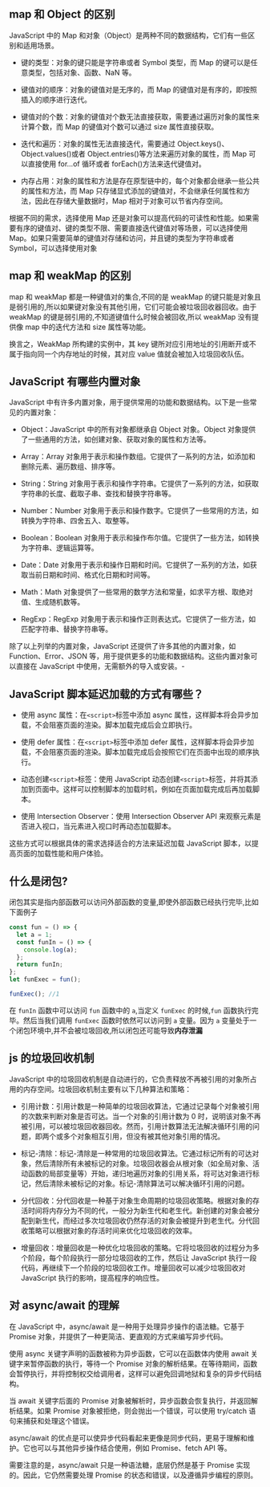 ## map 和 Object 的区别

JavaScript 中的 Map 和对象（Object）是两种不同的数据结构，它们有一些区别和适用场景。

- 键的类型：对象的键只能是字符串或者 Symbol 类型，而 Map 的键可以是任意类型，包括对象、函数、NaN 等。

- 键值对的顺序：对象的键值对是无序的，而 Map 的键值对是有序的，即按照插入的顺序进行迭代。

- 键值对的个数：对象的键值对个数无法直接获取，需要通过遍历对象的属性来计算个数，而 Map 的键值对个数可以通过 size 属性直接获取。

- 迭代和遍历：对象的属性无法直接迭代，需要通过 Object.keys()、Object.values()或者 Object.entries()等方法来遍历对象的属性，而 Map 可以直接使用 for...of 循环或者 forEach()方法来迭代键值对。

- 内存占用：对象的属性和方法是存在原型链中的，每个对象都会继承一些公共的属性和方法，而 Map 只存储显式添加的键值对，不会继承任何属性和方法，因此在存储大量数据时，Map 相对于对象可以节省内存空间。

根据不同的需求，选择使用 Map 还是对象可以提高代码的可读性和性能。如果需要有序的键值对、键的类型不限、需要直接迭代键值对等场景，可以选择使用 Map。如果只需要简单的键值对存储和访问，并且键的类型为字符串或者 Symbol，可以选择使用对象

## map 和 weakMap 的区别

map 和 weakMap 都是一种键值对的集合,不同的是 weakMap 的键只能是对象且是弱引用的,所以如果键对象没有其他引用，它们可能会被垃圾回收器回收。由于 weakMap 的键是弱引用的,不知道键值什么时候会被回收,所以 weakMap 没有提供像 map 中的迭代方法和 size 属性等功能。

换言之，WeakMap 所构建的实例中，其 key 键所对应引用地址的引用断开或不属于指向同一个内存地址的时候，其对应 value 值就会被加入垃圾回收队伍。

## JavaScript 有哪些内置对象

JavaScript 中有许多内置对象，用于提供常用的功能和数据结构。以下是一些常见的内置对象：

- Object：JavaScript 中的所有对象都继承自 Object 对象。Object 对象提供了一些通用的方法，如创建对象、获取对象的属性和方法等。

- Array：Array 对象用于表示和操作数组。它提供了一系列的方法，如添加和删除元素、遍历数组、排序等。

- String：String 对象用于表示和操作字符串。它提供了一系列的方法，如获取字符串的长度、截取子串、查找和替换字符串等。

- Number：Number 对象用于表示和操作数字。它提供了一些常用的方法，如转换为字符串、四舍五入、取整等。

- Boolean：Boolean 对象用于表示和操作布尔值。它提供了一些方法，如转换为字符串、逻辑运算等。

- Date：Date 对象用于表示和操作日期和时间。它提供了一系列的方法，如获取当前日期和时间、格式化日期和时间等。

- Math：Math 对象提供了一些常用的数学方法和常量，如求平方根、取绝对值、生成随机数等。

- RegExp：RegExp 对象用于表示和操作正则表达式。它提供了一些方法，如匹配字符串、替换字符串等。

除了以上列举的内置对象，JavaScript 还提供了许多其他的内置对象，如 Function、Error、JSON 等，用于提供更多的功能和数据结构。这些内置对象可以直接在 JavaScript 中使用，无需额外的导入或安装。-

## JavaScript 脚本延迟加载的方式有哪些？

- 使用 async 属性：在`<script>`标签中添加 async 属性，这样脚本将会异步加载，不会阻塞页面的渲染。脚本加载完成后会立即执行。

- 使用 defer 属性：在`<script>`标签中添加 defer 属性，这样脚本将会异步加载，不会阻塞页面的渲染。脚本加载完成后会按照它们在页面中出现的顺序执行。

- 动态创建`<script>`标签：使用 JavaScript 动态创建`<script>`标签，并将其添加到页面中。这样可以控制脚本的加载时机，例如在页面加载完成后再加载脚本。

- 使用 Intersection Observer：使用 Intersection Observer API 来观察元素是否进入视口，当元素进入视口时再动态加载脚本。

这些方式可以根据具体的需求选择适合的方法来延迟加载 JavaScript 脚本，以提高页面的加载性能和用户体验。

## 什么是闭包?

闭包其实是指内部函数可以访问外部函数的变量,即使外部函数已经执行完毕,比如下面例子

```js
const fun = () => {
  let a = 1;
  const funIn = () => {
    console.log(a);
  };
  return funIn;
};
let funExec = fun();

funExec(); //1
```

在 `funIn` 函数中可以访问 `fun` 函数中的 `a`,当定义 `funExec` 的时候,`fun` 函数执行完毕。然后当我们调用 `funExec` 函数时依然可以访问到 `a` 变量。因为 `a` 变量处于一个闭包环境中,并不会被垃圾回收,所以闭包还可能导致**内存泄漏**

## js 的垃圾回收机制

JavaScript 中的垃圾回收机制是自动进行的，它负责释放不再被引用的对象所占用的内存空间。垃圾回收机制主要有以下几种算法和策略：

- 引用计数：引用计数是一种简单的垃圾回收算法，它通过记录每个对象被引用的次数来判断对象是否可达。当一个对象的引用计数为 0 时，说明该对象不再被引用，可以被垃圾回收器回收。然而，引用计数算法无法解决循环引用的问题，即两个或多个对象相互引用，但没有被其他对象引用的情况。

- 标记-清除：标记-清除是一种常用的垃圾回收算法。它通过标记所有的可达对象，然后清除所有未被标记的对象。垃圾回收器会从根对象（如全局对象、活动函数的局部变量等）开始，递归地遍历对象的引用关系，将可达对象进行标记，然后清除未被标记的对象。标记-清除算法可以解决循环引用的问题。

- 分代回收：分代回收是一种基于对象生命周期的垃圾回收策略。根据对象的存活时间将内存分为不同的代，一般分为新生代和老生代。新创建的对象会被分配到新生代，而经过多次垃圾回收仍然存活的对象会被提升到老生代。分代回收策略可以根据对象的存活时间来优化垃圾回收的效率。

- 增量回收：增量回收是一种优化垃圾回收的策略。它将垃圾回收的过程分为多个阶段，每个阶段执行一部分垃圾回收的工作，然后让 JavaScript 执行一段代码，再继续下一个阶段的垃圾回收工作。增量回收可以减少垃圾回收对 JavaScript 执行的影响，提高程序的响应性。

## 对 async/await 的理解

在 JavaScript 中，async/await 是一种用于处理异步操作的语法糖。它基于 Promise 对象，并提供了一种更简洁、更直观的方式来编写异步代码。

使用 async 关键字声明的函数被称为异步函数，它可以在函数体内使用 await 关键字来暂停函数的执行，等待一个 Promise 对象的解析结果。在等待期间，函数会暂停执行，并将控制权交给调用者，这样可以避免回调地狱和复杂的异步代码结构。

当 await 关键字后面的 Promise 对象被解析时，异步函数会恢复执行，并返回解析结果。如果 Promise 对象被拒绝，则会抛出一个错误，可以使用 try/catch 语句来捕获和处理这个错误。

async/await 的优点是可以使异步代码看起来更像是同步代码，更易于理解和维护。它也可以与其他异步操作结合使用，例如 Promise、fetch API 等。

需要注意的是，async/await 只是一种语法糖，底层仍然是基于 Promise 实现的。因此，它仍然需要处理 Promise 的状态和错误，以及遵循异步编程的原则。
